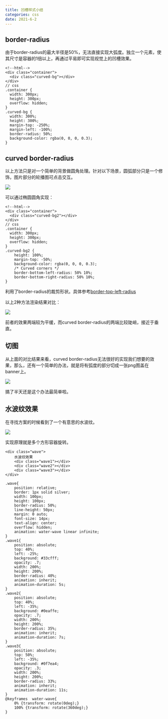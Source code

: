 ```yaml
---
title: 凹槽样式小结
categories: css
date: 2021-6-2
---  
```

## border-radius

由于border-radius的最大半径是50%，无法直接实现大弧度。独立一个元素，使其尺寸是容器的1倍以上，再通过平易即可实现视觉上的凹槽效果。

```
<!--html-->
<div class="container">
  <div class="curved-bg"></div>
</div>
// css
.container {
  width: 300px;
  height: 300px;
  overflow: hidden;
}
.curved-bg {
  width: 300%;
  height: 300%;
  margin-top: -250%;
  margin-left: -100%;
  border-radius: 50%;
  background-color: rgba(0, 0, 0, 0.3);
}
```

## curved border-radius

以上方法只是对一个简单的背景做圆角处理。针对以下场景，圆弧部分只是一个修饰，图片部分的轮播图可点击交互。

![](https://gitee.com/ndrkjvmkl/picture/raw/master/2021-6-2/1622647130156-image.png)

可以通过椭圆圆角实现：

```
<!--html-->
<div class="container">
  <div class="curved-bg2"></div>
</div>
// css
.container {
  width: 300px;
  height: 300px;
  overflow: hidden;
}
.curved-bg2 {
    height: 100%;
    margin-top: -50%;
    background-color: rgba(0, 0, 0, 0.3);
    /* Curved corners */
    border-bottom-left-radius: 50% 10%;
    border-bottom-right-radius: 50% 10%;
}
```

利用了border-radius的裁剪形状。具体参考[border-top-left-radius](https://developer.mozilla.org/zh-CN/docs/Web/CSS/border-top-left-radius)

以上2种方法渲染结果对比：

![](https://gitee.com/ndrkjvmkl/picture/raw/master/2021-6-2/1622648619027-image.png)

前者的效果两端较为平缓，而curved border-radius的两端比较陡峭，接近于垂直。

## 切图

从上面的对比结果来看，curved border-radius无法很好的实现我们想要的效果，那么，还有一个简单的办法，就是将有弧度的部分切成一张png图盖在banner上。

![](https://gitee.com/ndrkjvmkl/picture/raw/master/2021-6-2/1622648935597-image.png)

搞了半天还是这个办法最简单啦。

## 水波纹效果

在寻找方案的时候看到了一个有意思的水波纹。

![](https://gitee.com/ndrkjvmkl/picture/raw/master/2021-6-2/1622649326314-image.png)

实现原理就是多个方形容器旋转。
```
<div class="wave">
    水波纹效果
    <div class="wave1"></div>
    <div class="wave2"></div>
    <div class="wave3"></div>
</div>

.wave{
    position: relative;
    border: 1px solid silver;
    width: 100px;
    height: 100px;
    border-radius: 50%;
    line-height: 50px;
    margin: 0 auto;
    font-size: 14px;
    text-align: center;
    overflow: hidden;
    animation: water-wave linear infinite;
}
.wave1{
    position: absolute;
    top: 40%;
    left: -25%;
    background: #33cfff;
    opacity: .7;
    width: 200%;
    height: 200%;
    border-radius: 40%;
    animation: inherit;
    animation-duration: 5s;
}
.wave2{
    position: absolute;
    top: 40%;
    left: -35%;
    background: #0eaffe;
    opacity: .7;
    width: 200%;
    height: 200%;
    border-radius: 35%;
    animation: inherit;
    animation-duration: 7s;
}
.wave3{
    position: absolute;
    top: 50%;
    left: -35%;
    background: #0f7ea4;
    opacity: .3;
    width: 200%;
    height: 200%;
    border-radius: 33%;
    animation: inherit;
    animation-duration: 11s;
}
@keyframes  water-wave{
    0% {transform: rotate(0deg);}
    100% {transform: rotate(360deg);}
}
```

